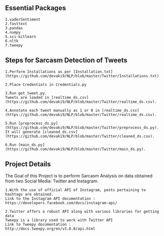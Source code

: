 ## Essential Packages
```
1.vaderSentiment
2.fasttext
3.pandas
4.numpy
5.sci-kitlearn
6.nltk
7.tweepy
```
## Steps for Sarcasm Detection of Tweets
```
1.Perform Installations as per [Installation.txt](https://github.com/devaki9/NLP/blob/master/Twitter/Installations.txt)
```
```
2.Place Credentials in Credentials.py
```
```
3.Run get_tweet.py.
Tweets are loaded in [realtime_ds.csv](https://github.com/devaki9/NLP/blob/master/Twitter/realtime_ds.csv).
```
```
4.Annotate each tweet manually as 1 or 0 in [realtime_ds.csv](https://github.com/devaki9/NLP/blob/master/Twitter/realtime_ds.csv).
```
```
5.Run [preprocess_ds.py](https://github.com/devaki9/NLP/blob/master/Twitter/preprocess_ds.py). It will generate [cleaned_ds.csv](https://github.com/devaki9/NLP/blob/master/Twitter/cleaned_ds.csv).
```
```
6.Run [main_ds.py](https://github.com/devaki9/NLP/blob/master/Twitter/main_ds.py).
```



## Project Details

The Goal of this Project is to perform Sarcasm Analysis on data obtained from two Social Media: Twitter and Instagram.
```
1.With the use of official API of Instagram, posts pertaining to hashtags are obtained.
Link to the Instagram API documentation : https://developers.facebook.com/docs/instagram-api/
```
```
2.Twitter offers a robust API along with various libraries for getting data
Tweepy is a library used to work with Twitter API
Link to Tweepy documentation : http://docs.tweepy.org/en/v3.8.0/api.html
```

